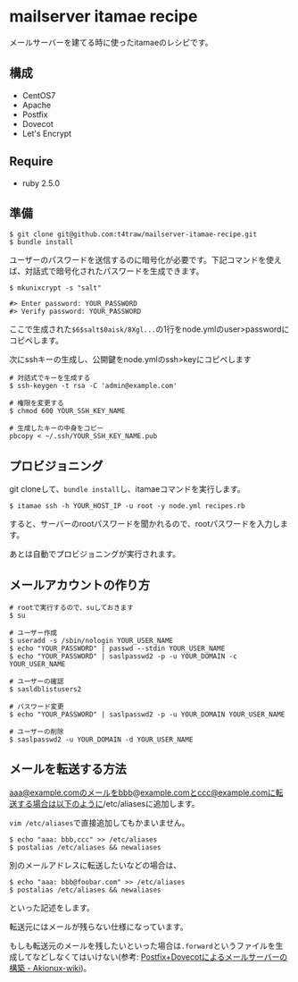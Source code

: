 # mailserver itamae recipe

メールサーバーを建てる時に使ったitamaeのレシピです。

## 構成

  - CentOS7
  - Apache
  - Postfix
  - Dovecot
  - Let's Encrypt

## Require

  - ruby 2.5.0

## 準備

```
$ git clone git@github.com:t4traw/mailserver-itamae-recipe.git
$ bundle install
```

ユーザーのパスワードを送信するのに暗号化が必要です。下記コマンドを使えば、対話式で暗号化されたパスワードを生成できます。

```
$ mkunixcrypt -s "salt"

#> Enter password: YOUR_PASSWORD
#> Verify password: YOUR_PASSWORD
```

ここで生成された`$6$salt$0aisk/8Xgl...`の1行をnode.ymlのuser>passwordにコピペします。

次にsshキーの生成し、公開鍵をnode.ymlのssh>keyにコピペします

```
# 対話式でキーを生成する
$ ssh-keygen -t rsa -C 'admin@example.com'

# 権限を変更する 
$ chmod 600 YOUR_SSH_KEY_NAME

# 生成したキーの中身をコピー
pbcopy < ~/.ssh/YOUR_SSH_KEY_NAME.pub
```

## プロビジョニング

git cloneして、`bundle install`し、itamaeコマンドを実行します。

```
$ itamae ssh -h YOUR_HOST_IP -u root -y node.yml recipes.rb
```

すると、サーバーのrootパスワードを聞かれるので、rootパスワードを入力します。

あとは自動でプロビジョニングが実行されます。

## メールアカウントの作り方

```
# rootで実行するので、suしておきます
$ su

# ユーザー作成
$ useradd -s /sbin/nologin YOUR_USER_NAME
$ echo "YOUR_PASSWORD" | passwd --stdin YOUR_USER_NAME
$ echo "YOUR_PASSWORD" | saslpasswd2 -p -u YOUR_DOMAIN -c YOUR_USER_NAME

# ユーザーの確認
$ sasldblistusers2

# パスワード変更
$ echo "YOUR_PASSWORD" | saslpasswd2 -p -u YOUR_DOMAIN YOUR_USER_NAME

# ユーザーの削除
$ saslpasswd2 -u YOUR_DOMAIN -d YOUR_USER_NAME
```

## メールを転送する方法

aaa@example.comのメールをbbb@example.comとccc@example.comに転送する場合は以下のように/etc/aliasesに追加します。

`vim /etc/aliases`で直接追加してもかまいません。

```
$ echo "aaa: bbb,ccc" >> /etc/aliases
$ postalias /etc/aliases && newaliases
```

別のメールアドレスに転送したいなどの場合は、

```
$ echo "aaa: bbb@foobar.com" >> /etc/aliases
$ postalias /etc/aliases && newaliases
```

といった記述をします。

転送元にはメールが残らない仕様になっています。

もしも転送元のメールを残したいといった場合は`.forward`というファイルを生成してなどしなくてはいけない(参考: [Postfix+Dovecotによるメールサーバーの構築 - Akionux-wiki](http://ja.akionux.net/wiki/index.php/Postfix%2BDovecot%E3%81%AB%E3%82%88%E3%82%8B%E3%83%A1%E3%83%BC%E3%83%AB%E3%82%B5%E3%83%BC%E3%83%90%E3%83%BC%E3%81%AE%E6%A7%8B%E7%AF%89))。
